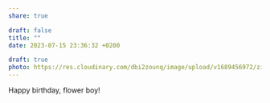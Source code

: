 ```yaml
---
share: true

draft: false
title: ""
date: 2023-07-15 23:36:32 +0200

draft: true
photo: https://res.cloudinary.com/dbi2zounq/image/upload/v1689456972/zi5z4zvo58incfztx5up.jpg
---
```


Happy birthday, flower boy!
